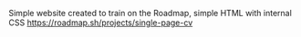 Simple website created to train on the Roadmap, simple HTML with internal CSS
https://roadmap.sh/projects/single-page-cv
